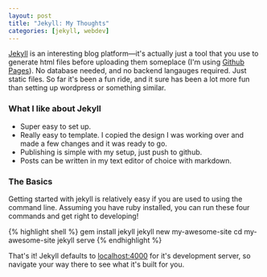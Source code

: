 ```yaml
---
layout: post
title: "Jekyll: My Thoughts"
categories: [jekyll, webdev]
---
```


[Jekyll](http://jekyllrb.com/) is an interesting blog platform—it's actually just a tool that you use to generate html files before uploading them someplace (I'm using [Github Pages](https://pages.github.com/)). No database needed, and no backend langauges required. Just static files. So far it's been a fun ride, and it sure has been a lot more fun than setting up wordpress or something similar.

### What I like about Jekyll

-	Super easy to set up.
-	Really easy to template. I copied the design I was working over and made a few changes and it was ready to go.
-	Publishing is simple with my setup, just push to github.
-	Posts can be written in my text editor of choice with markdown.

### The Basics

Getting started with jekyll is relatively easy if you are used to using the command line. Assuming you have ruby installed, you can run these four commands and get right to developing!

{% highlight shell %}
gem install jekyll
jekyll new my-awesome-site
cd my-awesome-site
jekyll serve
{% endhighlight %}

That's it! Jekyll defaults to [localhost:4000](http://localhost:4000/) for it's development server, so navigate your way there to see what it's built for you.
